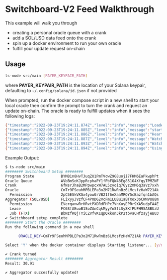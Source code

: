 # Switchboard-V2 Feed Walkthrough

This example will walk you through

- creating a personal oracle queue with a crank
- add a SOL/USD data feed onto the crank
- spin up a docker environment to run your own oracle
- fulfill your update request on-chain

## Usage

```bash
ts-node src/main [PAYER_KEYPAIR_PATH]
```

where **PAYER_KEYPAIR_PATH** is the location of your Solana keypair, defaulting
to `~/.config/solana/id.json` if not provided

When prompted, run the docker compose script in a new shell to start your local
oracle then confirm the prompt to turn the crank and request an update on-chain.
The oracle is ready to fulfill updates when it sees the following logs:

```bash
{"timestamp":"2022-09-23T19:24:11.874Z","level":"info","message":"Loaded 1000 nonce accounts"}
{"timestamp":"2022-09-23T19:24:11.885Z","level":"info","message":"started health check handler"}
{"timestamp":"2022-09-23T19:24:11.886Z","level":"info","message":"Heartbeat routine started with an interval of 15 seconds."}
{"timestamp":"2022-09-23T19:24:11.887Z","level":"info","message":"Watching event: AggregatorOpenRoundEvent ..."}
{"timestamp":"2022-09-23T19:24:11.893Z","level":"info","message":"Watching event: VrfRequestRandomnessEvent ..."}
{"timestamp":"2022-09-23T19:24:11.894Z","level":"info","message":"Using default performance monitoring"}
```

Example Output:

```bash
$ ts-node src/main
######## Switchboard Setup ########
Program State            BYM81n8HvTJuqZU1PmTVcwZ9G8uoji7FKM6EaPkwphPt
Oracle Queue             AVbBmSeKJppRcphaPY1fPbFQW48Eg851G4XfqyTPMZNF
Crank                    6fNsrJhaB2MPpwpcxW7AL5zyoiq7Gyz2mM6q3aVz7xxh
Oracle                   CmTr9FSeuhMPBLEPa3o2M71RwRnBz6LMcsfzHaW721Ak
  Permission             2pC5ESkVKGx4yowGrVB21f6eXaaMRQY5cBazfqn1bAQs
Aggregator (SOL/USD)     FLixyyJVzfCF4PmDG2VcFm1LUBu1aBTXox3oCWNVU88m
  Permission             EVerqanwRrHRvtPXDRdFHPc7VnXuyEPRr9XA5udpFA4E
  Lease                  FC6SfAEuoB1SoZAnCqkMyyYnSfLSy8KfPUFH9SASBUzU
  Job (FTX)              BbNzfRQjTYiCZVfvK1qpQkkon3kP2tbvaCHfzsyjeBU3
✔ Switchboard setup complete
######## Start the Oracle ########
Run the following command in a new shell

      ORACLE_KEY=CmTr9FSeuhMPBLEPa3o2M71RwRnBz6LMcsfzHaW721Ak PAYER_KEYPAIR=/Users/switchboard/.config/solana/id.json RPC_URL=https://api.devnet.solana.com docker-compose up

Select 'Y' when the docker container displays Starting listener... [y/n]: y

✔ Crank turned
######## Aggregator Result ########
Result: 30.91

✔ Aggregator succesfully updated!
```

